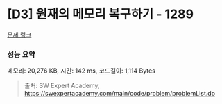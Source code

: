 # [D3] 원재의 메모리 복구하기 - 1289 

[문제 링크](https://swexpertacademy.com/main/code/problem/problemDetail.do?contestProbId=AV19AcoKI9sCFAZN) 

### 성능 요약

메모리: 20,276 KB, 시간: 142 ms, 코드길이: 1,114 Bytes



> 출처: SW Expert Academy, https://swexpertacademy.com/main/code/problem/problemList.do
